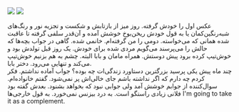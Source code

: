 <!-- 
.. title: پیاده‌روی در دلفت-هشت آگوست دوهزار و پانزده
.. slug: 2015-08-08-lopen-in-delft
.. date: 2015-08-08 20:14:54 UTC+02:00
.. tags: 
.. category: پیاده‌روی در دلفت
.. link: 
.. description: 
.. type: text
-->

<img src="http://googledrive.com/host/0B8OOfC6oWXEPMldBVDJkMS1sYkk" />
<img src="http://googledrive.com/host/0B8OOfC6oWXEPM0gwSllOTHJFZFU" />

عکس اول را خودش گرفته. روز میز از بازتابش و شکست و تجزیه نور و رنگ‌های شبه‌رنگین‌کمان یا به قول خودش ریخن‌بوخ خوشش آمده و آن‌قدر سلفی گرفته تا عاقبت شده همانی که می‌خواسته. دومی را من گرفته‌ام. خانمی شده. گاهی در جواب بچه‌ها که حالش را می‌پرسند می‌گویم مردی شده برای خودش. یک روز قبل تولدش بود و خوش‌تیپ کرده برود پیش دوستش. همراه مامان و بابا البته. چشم به هم بزنیم خوش‌تیپ می‌کند و تنهایی می‌رود. دختر بابا.  
چند ماه پیش یکی پرسید بزرگترین دستاورد زندگی‌ات چه بوده؟ جواب آماده نداشتم. فکر کردم چه دارم که اگر نداشته باشم جای خالی‌اش پر نمی‌شود. گفتم خانواده‌ام. سوال‌کننده از جوابم خوشش آمد ولی جوابی نبود که بخواهد بشنود. بعدش گفته بود فلانی زیادی راستگو است. به درد بیزنس نمی‌خورد. به قول خارجی‌ها I'm going to take it as a complement.
